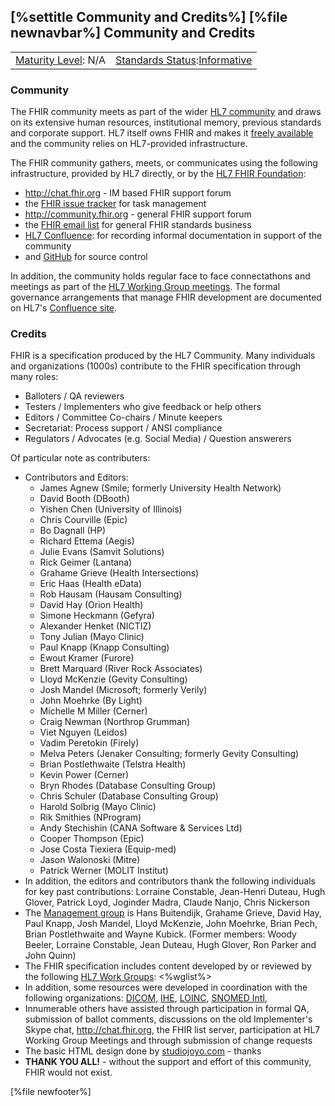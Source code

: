 \[%settitle Community and Credits%\]
\[%file newnavbar%\]
Community and Credits
---------------------

|                                               |                                                                                        |
|-----------------------------------------------|----------------------------------------------------------------------------------------|
| [Maturity Level](versions.html#maturity): N/A | [Standards Status](versions.html#std-process):[Informative](versions.html#std-process) |

<span id="community"></span>
### Community

The FHIR community meets as part of the wider [HL7 community](http://hl7.org) and draws on its extensive human resources, institutional memory, previous standards and corporate support. HL7 itself owns FHIR and makes it [freely available](license.html) and the community relies on HL7-provided infrastructure.

The FHIR community gathers, meets, or communicates using the following infrastructure, provided by HL7 directly, or by the [HL7 FHIR Foundation](http://fhir.org):

-   <http://chat.fhir.org> - IM based FHIR support forum
-   the [FHIR issue tracker](http://hl7.org/fhir-issues) for task management
-   <http://community.fhir.org> - general FHIR support forum
-   the [FHIR email list](https://confluence.hl7.org/display/FHIR/Mailing+List+Instructions) for general FHIR standards business
-   [HL7 Confluence](https://confluence.hl7.org/display/FHIR): for recording informal documentation in support of the community
-   and [GitHub](http://github.com/hl7/fhir) for source control

In addition, the community holds regular face to face connectathons and meetings as part of the [HL7 Working Group meetings](http://www.hl7.org/events/workgroupmeetings.cfm?ref=nav). The formal governance arrangements that manage FHIR development are documented on HL7's [Confluence site](https://confluence.hl7.org/display/FHIR/Governance+Process).

<span id="credits"></span>
### Credits

FHIR is a specification produced by the HL7 Community. Many individuals and organizations (1000s) contribute to the FHIR specification through many roles:

-   Balloters / QA reviewers
-   Testers / Implementers who give feedback or help others
-   Editors / Committee Co-chairs / Minute keepers
-   Secretariat: Process support / ANSI compliance
-   Regulators / Advocates (e.g. Social Media) / Question answerers

Of particular note as contributers:

-   Contributors and Editors:
    -   James Agnew (Smile; formerly University Health Network)
    -   David Booth (DBooth)
    -   Yishen Chen (University of Illinois)
    -   Chris Courville (Epic)
    -   Bo Dagnall (HP)
    -   Richard Ettema (Aegis)
    -   Julie Evans (Samvit Solutions)
    -   Rick Geimer (Lantana)
    -   Grahame Grieve (Health Intersections)
    -   Eric Haas (Health eData)
    -   Rob Hausam (Hausam Consulting)
    -   David Hay (Orion Health)
    -   Simone Heckmann (Gefyra)
    -   Alexander Henket (NICTIZ)
    -   Tony Julian (Mayo Clinic)
    -   Paul Knapp (Knapp Consulting)
    -   Ewout Kramer (Furore)
    -   Brett Marquard (River Rock Associates)
    -   Lloyd McKenzie (Gevity Consulting)
    -   Josh Mandel (Microsoft; formerly Verily)
    -   John Moehrke (By Light)
    -   Michelle M Miller (Cerner)
    -   Craig Newman (Northrop Grumman)
    -   Viet Nguyen (Leidos)
    -   Vadim Peretokin (Firely)
    -   Melva Peters (Jenaker Consulting; formerly Gevity Consulting)
    -   Brian Postlethwaite (Telstra Health)
    -   Kevin Power (Cerner)
    -   Bryn Rhodes (Database Consulting Group)
    -   Chris Schuler (Database Consulting Group)
    -   Harold Solbrig (Mayo Clinic)
    -   Rik Smithies (NProgram)
    -   Andy Stechishin (CANA Software & Services Ltd)
    -   Cooper Thompson (Epic)
    -   Jose Costa Tiexiera (Equip-med)
    -   Jason Walonoski (Mitre)
    -   Patrick Werner (MOLIT Institut)
-   In addition, the editors and contributors thank the following individuals for key past contributions: Lorraine Constable, Jean-Henri Duteau, Hugh Glover, Patrick Loyd, Joginder Madra, Claude Nanjo, Chris Nickerson
-   The [Management group](https://confluence.hl7.org/display/FHIR/FHIR+Management+Group) is Hans Buitendijk, Grahame Grieve, David Hay, Paul Knapp, Josh Mandel, Lloyd McKenzie, John Moehrke, Brian Pech, Brian Postlethwaite and Wayne Kubick. (Former members: Woody Beeler, Lorraine Constable, Jean Duteau, Hugh Glover, Ron Parker and John Quinn)
-   The FHIR specification includes content developed by or reviewed by the following [HL7 Work Groups](http://www.hl7.org/Special/committees/index.cfm):
    &lt;%wglist%&gt;
-   In addition, some resources were developed in coordination with the following organizations: <a href="http://medical.nema.org/standard.html" class="external text">DICOM</a>, <a href="http://www.ihe.net" class="external text">IHE</a>, <a href="http://loinc.org" class="external text">LOINC</a>, <a href="https://www.snomed.org/" class="external text">SNOMED Intl</a>,
-   Innumerable others have assisted through participation in formal QA, submission of ballot comments, discussions on the old Implementer's Skype chat, http://chat.fhir.org, the FHIR list server, participation at HL7 Working Group Meetings and through submission of change requests
-   The basic HTML design done by [studiojoyo.com](http://www.studiojoyo.com) - thanks
-   **THANK YOU ALL!** - without the support and effort of this community, FHIR would not exist.

\[%file newfooter%\]

